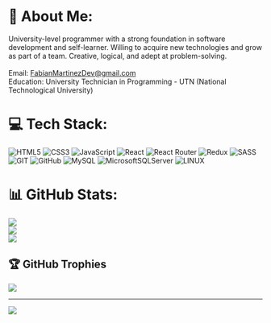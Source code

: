 # 💫 About Me:
University-level programmer with a strong foundation in software development and self-learner. Willing to acquire new technologies and grow as part of a team. Creative, logical, and adept at problem-solving.<br><br>Email: FabianMartinezDev@gmail.com<br>Education: University Technician in Programming - UTN (National Technological University)


# 💻 Tech Stack:
![HTML5](https://img.shields.io/badge/html5-%23E34F26.svg?style=for-the-badge&logo=html5&logoColor=white) ![CSS3](https://img.shields.io/badge/css3-%231572B6.svg?style=for-the-badge&logo=css3&logoColor=white) ![JavaScript](https://img.shields.io/badge/javascript-%23323330.svg?style=for-the-badge&logo=javascript&logoColor=%23F7DF1E) ![React](https://img.shields.io/badge/react-%2320232a.svg?style=for-the-badge&logo=react&logoColor=%2361DAFB) ![React Router](https://img.shields.io/badge/React_Router-CA4245?style=for-the-badge&logo=react-router&logoColor=white) ![Redux](https://img.shields.io/badge/redux-%23593d88.svg?style=for-the-badge&logo=redux&logoColor=white) ![SASS](https://img.shields.io/badge/SASS-hotpink.svg?style=for-the-badge&logo=SASS&logoColor=white) ![GIT](https://img.shields.io/badge/Git-fc6d26?style=for-the-badge&logo=git&logoColor=white) ![GitHub](https://img.shields.io/badge/GitHub-%23121011.svg?style=for-the-badge&logo=github&logoColor=white) ![MySQL](https://img.shields.io/badge/mysql-%2300f.svg?style=for-the-badge&logo=mysql&logoColor=white) ![MicrosoftSQLServer](https://img.shields.io/badge/Microsoft%20SQL%20Sever-CC2927?style=for-the-badge&logo=microsoft%20sql%20server&logoColor=white) ![LINUX](https://img.shields.io/badge/Linux-FCC624?style=for-the-badge&logo=linux&logoColor=black)
# 📊 GitHub Stats:
![](https://github-readme-stats.vercel.app/api?username=MartinezFabian&theme=jolly&hide_border=true&include_all_commits=false&count_private=false)<br/>
![](https://github-readme-streak-stats.herokuapp.com/?user=MartinezFabian&theme=jolly&hide_border=true)<br/>
![](https://github-readme-stats.vercel.app/api/top-langs/?username=MartinezFabian&theme=jolly&hide_border=true&include_all_commits=false&count_private=false&layout=compact)

## 🏆 GitHub Trophies
![](https://github-profile-trophy.vercel.app/?username=MartinezFabian&theme=dracula&no-frame=true&no-bg=true&margin-w=4)

---
[![](https://visitcount.itsvg.in/api?id=MartinezFabian&icon=5&color=11)](https://visitcount.itsvg.in)

<!-- Proudly created with GPRM ( https://gprm.itsvg.in ) -->
